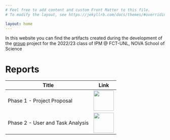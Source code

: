 ```yaml
---
# Feel free to add content and custom Front Matter to this file.
# To modify the layout, see https://jekyllrb.com/docs/themes/#overriding-theme-defaults

layout: home
---
```


In this website you can find the artifacts created during the
development of the [group](about) project for the 2022/23 class
of IPM @ FCT-UNL, NOVA School of Science

# Reports

| Title | Link |
| --- | :---: |
| Phase 1 - Project Proposal | [<img src="/IPM22_23/assets/pdf_ico.png" height=64 />](https://raw.githubusercontent.com/JonhyOliveira/IPM22_23/main/Stage%201%20-%20IPM22_23.pdf) |
| Phase 2 - User and Task Analysis | [<img src="/IPM22_23/assets/pdf_ico.png" height=64 />](https://raw.githubusercontent.com/JonhyOliveira/IPM22_23/main/Stage%202%20-%20IPM22_23.docx.pdf) | 
